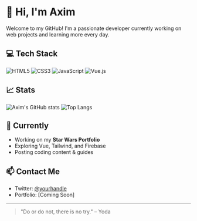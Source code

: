# 👋 Hi, I'm Axim

Welcome to my GitHub! I'm a passionate developer currently working on web projects and learning more every day.

## 💻 Tech Stack
![HTML5](https://img.shields.io/badge/-HTML5-E34F26?style=flat-square&logo=html5&logoColor=white)
![CSS3](https://img.shields.io/badge/-CSS3-1572B6?style=flat-square&logo=css3)
![JavaScript](https://img.shields.io/badge/-JavaScript-F7DF1E?style=flat-square&logo=javascript&logoColor=black)
![Vue.js](https://img.shields.io/badge/-Vue.js-4FC08D?style=flat-square&logo=vue.js)

## 📈 Stats
![Axim's GitHub stats](https://github-readme-stats.vercel.app/api?username=azim2606&show_icons=true&theme=gruvbox)
![Top Langs](https://github-readme-stats.vercel.app/api/top-langs/?username=azim2606&layout=compact&theme=gruvbox)

## 🌱 Currently
- Working on my **Star Wars Portfolio**
- Exploring Vue, Tailwind, and Firebase
- Posting coding content & guides

## 📫 Contact Me
- Twitter: [@yourhandle](https://twitter.com/yourhandle)
- Portfolio: [Coming Soon]

---

> "Do or do not, there is no try." – Yoda
